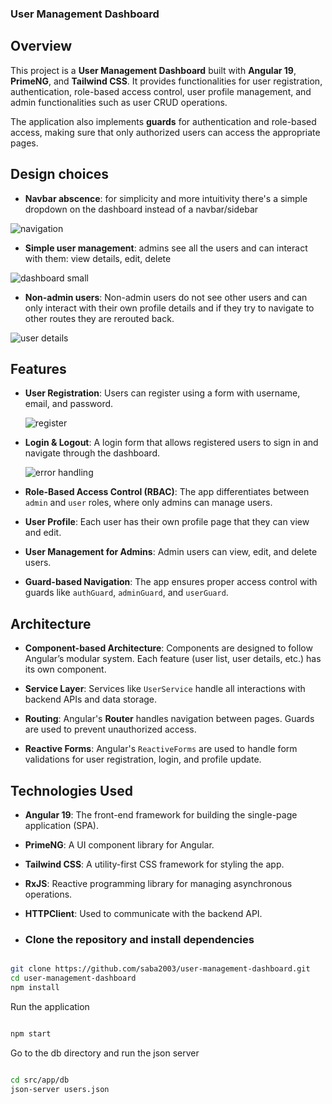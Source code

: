 ### User Management Dashboard

## Overview

  

This project is a **User Management Dashboard** built with **Angular 19**, **PrimeNG**, and **Tailwind CSS**. It provides functionalities for user registration, authentication, role-based access control, user profile management, and admin functionalities such as user CRUD operations.

The application also implements **guards** for authentication and role-based access, making sure that only authorized users can access the appropriate pages.


## Design choices

- **Navbar abscence**: for simplicity and more intuitivity there's a simple dropdown on the dashboard instead of a navbar/sidebar

![navigation](https://github.com/user-attachments/assets/c236f521-eb7b-47c7-920d-d21ac6255f2a)

- **Simple user management**: admins see all the users and can interact with them: view details, edit, delete

![dashboard small](https://github.com/user-attachments/assets/fb17989a-addb-40be-970e-c7f0375c0b55)

- **Non-admin users**: Non-admin users do not see other users and can only interact with their own profile details and if they try to navigate to other routes they are rerouted back.

![user details](https://github.com/user-attachments/assets/1747170b-d710-43cc-95f7-a5c2744d5d50)

## Features

- **User Registration**: Users can register using a form with username, email, and password.

  ![register](https://github.com/user-attachments/assets/a3cabc3f-4232-434f-897a-5fe250fcd0c5)

- **Login & Logout**: A login form that allows registered users to sign in and navigate through the dashboard.

  ![error handling](https://github.com/user-attachments/assets/e7db34e7-fb2b-42da-a730-f3886b774427)

- **Role-Based Access Control (RBAC)**: The app differentiates between `admin` and `user` roles, where only admins can manage users.

- **User Profile**: Each user has their own profile page that they can view and edit.

- **User Management for Admins**: Admin users can view, edit, and delete users.

- **Guard-based Navigation**: The app ensures proper access control with guards like `authGuard`, `adminGuard`, and `userGuard`.
  

## Architecture

  

- **Component-based Architecture**: Components are designed to follow Angular’s modular system. Each feature (user list, user details, etc.) has its own component.

- **Service Layer**: Services like `UserService` handle all interactions with backend APIs and data storage.

- **Routing**: Angular's **Router** handles navigation between pages. Guards are used to prevent unauthorized access.

- **Reactive Forms**: Angular's `ReactiveForms` are used to handle form validations for user registration, login, and profile update.


## Technologies Used

  

- **Angular 19**: The front-end framework for building the single-page application (SPA).

- **PrimeNG**: A UI component library for Angular.

- **Tailwind CSS**: A utility-first CSS framework for styling the app.

- **RxJS**: Reactive programming library for managing asynchronous operations.

- **HTTPClient**: Used to communicate with the backend API.


- ### Clone the repository and install dependencies
```bash

git clone https://github.com/saba2003/user-management-dashboard.git 
cd user-management-dashboard
npm install

```

Run the application
```bash

npm start

```

Go to the db directory and run the json server
```bash

cd src/app/db
json-server users.json

```
